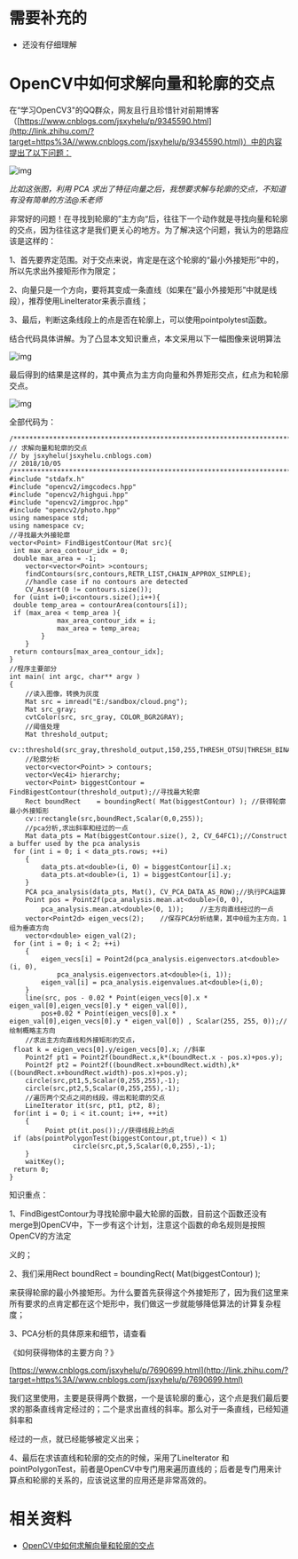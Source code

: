 # 需要补充的

- 还没有仔细理解


# OpenCV中如何求解向量和轮廓的交点


在“学习OpenCV3"的QQ群众，网友且行且珍惜针对前期博客（[https://www.cnblogs.com/jsxyhelu/p/9345590.html](http://link.zhihu.com/?target=https%3A//www.cnblogs.com/jsxyhelu/p/9345590.html)）中的内容提出了以下问题：



![img](https://pic3.zhimg.com/80/v2-a3c10c144918baec42528f031eb91ac6_hd.jpg)



*比如这张图，利用 PCA 求出了特征向量之后，我想要求解与轮廓的交点，不知道有没有简单的方法@禾老师*



非常好的问题！在寻找到轮廓的”主方向“后，往往下一个动作就是寻找向量和轮廓的交点，因为往往这才是我们更关心的地方。为了解决这个问题，我认为的思路应该是这样的：

1、首先要界定范围。对于交点来说，肯定是在这个轮廓的“最小外接矩形”中的，所以先求出外接矩形作为限定；

2、向量只是一个方向，要将其变成一条直线（如果在“最小外接矩形”中就是线段），推荐使用LineIterator来表示直线；

3、最后，判断这条线段上的点是否在轮廓上，可以使用pointpolytest函数。



结合代码具体讲解。为了凸显本文知识重点，本文采用以下一幅图像来说明算法



![img](https://pic3.zhimg.com/80/v2-2ae212875edb7e39a90f9775dff7b3a2_hd.jpg)



最后得到的结果是这样的，其中黄点为主方向向量和外界矩形交点，红点为和轮廓交点。



![img](https://pic4.zhimg.com/80/v2-943846728c0883b0c6ac6c10fab36aeb_hd.jpg)





全部代码为：

```text
/************************************************************************/
// 求解向量和轮廓的交点
// by jsxyhelu(jsxyhelu.cnblogs.com)
// 2018/10/05
/************************************************************************/
#include "stdafx.h"
#include "opencv2/imgcodecs.hpp"
#include "opencv2/highgui.hpp"
#include "opencv2/imgproc.hpp"
#include "opencv2/photo.hpp"
using namespace std;
using namespace cv;
//寻找最大外接轮廓
vector<Point> FindBigestContour(Mat src){
 int max_area_contour_idx = 0;
 double max_area = -1;
    vector<vector<Point> >contours;
    findContours(src,contours,RETR_LIST,CHAIN_APPROX_SIMPLE);
    //handle case if no contours are detected
    CV_Assert(0 != contours.size());
 for (uint i=0;i<contours.size();i++){
 double temp_area = contourArea(contours[i]);
 if (max_area < temp_area ){
            max_area_contour_idx = i;
            max_area = temp_area;
        }
    }
 return contours[max_area_contour_idx];
}
//程序主要部分
int main( int argc, char** argv )
{
    //读入图像，转换为灰度
    Mat src = imread("E:/sandbox/cloud.png");
    Mat src_gray;
    cvtColor(src, src_gray, COLOR_BGR2GRAY);
    //阈值处理
    Mat threshold_output;
    cv::threshold(src_gray,threshold_output,150,255,THRESH_OTSU|THRESH_BINARY_INV);
    //轮廓分析
    vector<vector<Point> > contours;
    vector<Vec4i> hierarchy;
    vector<Point> biggestContour =  FindBigestContour(threshold_output);//寻找最大轮廓
    Rect boundRect    = boundingRect( Mat(biggestContour) ); //获得轮廓最小外接矩形
    cv::rectangle(src,boundRect,Scalar(0,0,255));
    //pca分析,求出斜率和经过的一点
    Mat data_pts = Mat(biggestContour.size(), 2, CV_64FC1);//Construct a buffer used by the pca analysis
 for (int i = 0; i < data_pts.rows; ++i)
    {
        data_pts.at<double>(i, 0) = biggestContour[i].x;
        data_pts.at<double>(i, 1) = biggestContour[i].y;
    }
    PCA pca_analysis(data_pts, Mat(), CV_PCA_DATA_AS_ROW);//执行PCA运算
    Point pos = Point2f(pca_analysis.mean.at<double>(0, 0),
        pca_analysis.mean.at<double>(0, 1));    //主方向直线经过的一点
    vector<Point2d> eigen_vecs(2);    //保存PCA分析结果，其中0组为主方向，1组为垂直方向
    vector<double> eigen_val(2);
 for (int i = 0; i < 2; ++i)
    {
        eigen_vecs[i] = Point2d(pca_analysis.eigenvectors.at<double>(i, 0),
            pca_analysis.eigenvectors.at<double>(i, 1));
        eigen_val[i] = pca_analysis.eigenvalues.at<double>(i,0);
    }
    line(src, pos - 0.02 * Point(eigen_vecs[0].x * eigen_val[0],eigen_vecs[0].y * eigen_val[0]),
        pos+0.02 * Point(eigen_vecs[0].x * eigen_val[0],eigen_vecs[0].y * eigen_val[0]) , Scalar(255, 255, 0));//绘制概略主方向
    //求出主方向直线和外接矩形的交点，
 float k = eigen_vecs[0].y/eigen_vecs[0].x; //斜率
    Point2f pt1 = Point2f(boundRect.x,k*(boundRect.x - pos.x)+pos.y);
    Point2f pt2 = Point2f((boundRect.x+boundRect.width),k*((boundRect.x+boundRect.width)-pos.x)+pos.y);
    circle(src,pt1,5,Scalar(0,255,255),-1);
    circle(src,pt2,5,Scalar(0,255,255),-1);
    //遍历两个交点之间的线段，得出和轮廓的交点
    LineIterator it(src, pt1, pt2, 8);
 for(int i = 0; i < it.count; i++, ++it)
    {
         Point pt(it.pos());//获得线段上的点
 if (abs(pointPolygonTest(biggestContour,pt,true)) < 1)
                circle(src,pt,5,Scalar(0,0,255),-1);
    }
    waitKey();
 return 0;
}
```

知识重点：



1、FindBigestContour为寻找轮廓中最大轮廓的函数，目前这个函数还没有merge到OpenCV中，下一步有这个计划，注意这个函数的命名规则是按照OpenCV的方法定

义的；



2、我们采用Rect boundRect = boundingRect( Mat(biggestContour) );

来获得轮廓的最小外接矩形。为什么要首先获得这个外接矩形了，因为我们这里来所有要求的点肯定都在这个矩形中，我们做这一步就能够降低算法的计算复杂程度；



3、PCA分析的具体原来和细节，请查看

《如何获得物体的主要方向？》

[https://www.cnblogs.com/jsxyhelu/p/7690699.html](http://link.zhihu.com/?target=https%3A//www.cnblogs.com/jsxyhelu/p/7690699.html)



我们这里使用，主要是获得两个数据，一个是该轮廓的重心，这个点是我们最后要求的那条直线肯定经过的；二个是求出直线的斜率。那么对于一条直线，已经知道斜率和

经过的一点，就已经能够被定义出来；



4、最后在求该直线和轮廓的交点的时候，采用了LineIterator 和pointPolygonTest，前者是OpenCV中专门用来遍历直线的；后者是专门用来计算点和轮廓的关系的，应该说这里的应用还是非常高效的。






# 相关资料

- [OpenCV中如何求解向量和轮廓的交点](https://zhuanlan.zhihu.com/p/46055147)
